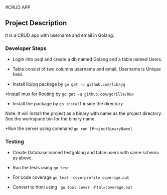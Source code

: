 #CRUD APP

## Project Description
It is a CRUD app with username and email in Golang.

### Developer Steps
* Login into psql and create a db named Golang and a table named Users.

* Table consist of two columns username and email. Username is Unique field.

* Install lib/pq package by
```go get -u github.com/lib/pq```

*Install mux for Routing by
```go get -u github.com/gorilla/mux```

* Install the package by 
```go install``` inside the directory

Note: It will install the project as a binary with name as the project directory. See the workspace bin for the binary name. 

*Run the server using command
```go run [ProjectBinaryName]```

### Testing
* Create Database named testgolang and table users with same schema as above. 

* Run the tests using
``` go test ```

* For code coverage
``` go test -coverprofile coverage.out ```

* Convert to html using
```  go tool cover -html=coverage.out ```